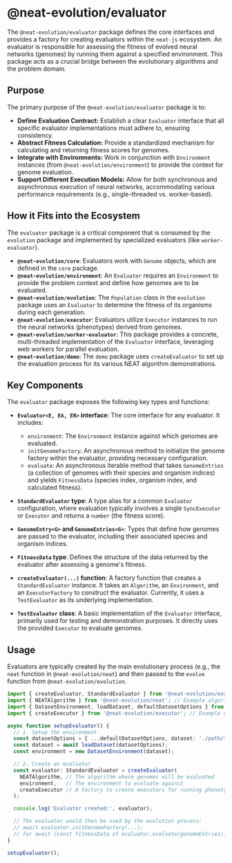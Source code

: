 # @neat-evolution/evaluator

The `@neat-evolution/evaluator` package defines the core interfaces and provides a factory for creating evaluators within the `neat-js` ecosystem. An evaluator is responsible for assessing the fitness of evolved neural networks (genomes) by running them against a specified environment. This package acts as a crucial bridge between the evolutionary algorithms and the problem domain.

## Purpose

The primary purpose of the `@neat-evolution/evaluator` package is to:

*   **Define Evaluation Contract:** Establish a clear `Evaluator` interface that all specific evaluator implementations must adhere to, ensuring consistency.
*   **Abstract Fitness Calculation:** Provide a standardized mechanism for calculating and returning fitness scores for genomes.
*   **Integrate with Environments:** Work in conjunction with `Environment` instances (from `@neat-evolution/environment`) to provide the context for genome evaluation.
*   **Support Different Execution Models:** Allow for both synchronous and asynchronous execution of neural networks, accommodating various performance requirements (e.g., single-threaded vs. worker-based).

## How it Fits into the Ecosystem

The `evaluator` package is a critical component that is consumed by the `evolution` package and implemented by specialized evaluators (like `worker-evaluator`).

*   **`@neat-evolution/core`**: Evaluators work with `Genome` objects, which are defined in the `core` package.
*   **`@neat-evolution/environment`**: An `Evaluator` requires an `Environment` to provide the problem context and define how genomes are to be evaluated.
*   **`@neat-evolution/evolution`**: The `Population` class in the `evolution` package uses an `Evaluator` to determine the fitness of its organisms during each generation.
*   **`@neat-evolution/executor`**: Evaluators utilize `Executor` instances to run the neural networks (phenotypes) derived from genomes.
*   **`@neat-evolution/worker-evaluator`**: This package provides a concrete, multi-threaded implementation of the `Evaluator` interface, leveraging web workers for parallel evaluation.
*   **`@neat-evolution/demo`**: The `demo` package uses `createEvaluator` to set up the evaluation process for its various NEAT algorithm demonstrations.

## Key Components

The `evaluator` package exposes the following key types and functions:

*   **`Evaluator<E, EA, ER>` interface**:
    The core interface for any evaluator. It includes:
    *   `environment`: The `Environment` instance against which genomes are evaluated.
    *   `initGenomeFactory`: An asynchronous method to initialize the genome factory within the evaluator, providing necessary configuration.
    *   `evaluate`: An asynchronous iterable method that takes `GenomeEntries` (a collection of genomes with their species and organism indices) and yields `FitnessData` (species index, organism index, and calculated fitness).

*   **`StandardEvaluator` type**:
    A type alias for a common `Evaluator` configuration, where evaluation typically involves a single `SyncExecutor` or `Executor` and returns a `number` (the fitness score).

*   **`GenomeEntry<G>` and `GenomeEntries<G>`**:
    Types that define how genomes are passed to the evaluator, including their associated species and organism indices.

*   **`FitnessData` type**:
    Defines the structure of the data returned by the evaluator after assessing a genome's fitness.

*   **`createEvaluator(...)` function**:
    A factory function that creates a `StandardEvaluator` instance. It takes an `Algorithm`, an `Environment`, and an `ExecutorFactory` to construct the evaluator. Currently, it uses a `TestEvaluator` as its underlying implementation.

*   **`TestEvaluator` class**:
    A basic implementation of the `Evaluator` interface, primarily used for testing and demonstration purposes. It directly uses the provided `Executor` to evaluate genomes.

## Usage

Evaluators are typically created by the main evolutionary process (e.g., the `neat` function in `@neat-evolution/neat`) and then passed to the `evolve` function from `@neat-evolution/evolution`.

```typescript
import { createEvaluator, StandardEvaluator } from '@neat-evolution/evaluator';
import { NEATAlgorithm } from '@neat-evolution/neat'; // Example algorithm
import { DatasetEnvironment, loadDataset, defaultDatasetOptions } from '@neat-evolution/dataset-environment';
import { createExecutor } from '@neat-evolution/executor'; // Example executor factory

async function setupEvaluator() {
  // 1. Setup the environment
  const datasetOptions = { ...defaultDatasetOptions, dataset: './path/to/your/dataset.txt' };
  const dataset = await loadDataset(datasetOptions);
  const environment = new DatasetEnvironment(dataset);

  // 2. Create an evaluator
  const evaluator: StandardEvaluator = createEvaluator(
    NEATAlgorithm, // The algorithm whose genomes will be evaluated
    environment,   // The environment to evaluate against
    createExecutor // A factory to create executors for running phenotypes
  );

  console.log('Evaluator created:', evaluator);

  // The evaluator would then be used by the evolution process:
  // await evaluator.initGenomeFactory(...);
  // for await (const fitnessData of evaluator.evaluate(genomeEntries)) { ... }
}

setupEvaluator();
```

